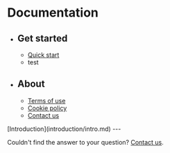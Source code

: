 <!-- markdownlint-disable MD007 -->
# Documentation

<div class="grid cards" markdown>

- ## Get started

    - [Quick start](get_started/quick_start.md)
    - test
- ## About

    - [Terms of use](terms.md)
    - [Cookie policy](cookie-policy.md)
    - [Contact us](https://www.kth.se/om/fakta)

</div>
[Introduction](introduction/intro.md)
---

Couldn't find the answer to your question? [Contact us](https://www.kth.se/om/fakta).
